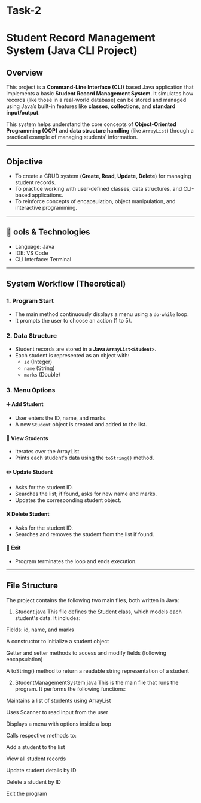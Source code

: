 # Task-2

# Student Record Management System (Java CLI Project)

##  Overview

This project is a **Command-Line Interface (CLI)** based Java application that implements a basic **Student Record Management System**. It simulates how records (like those in a real-world database) can be stored and managed using Java’s built-in features like **classes**, **collections**, and **standard input/output**.

This system helps understand the core concepts of **Object-Oriented Programming (OOP)** and **data structure handling** (like `ArrayList`) through a practical example of managing students' information.

---

## Objective

- To create a CRUD system (**Create, Read, Update, Delete**) for managing student records.
- To practice working with user-defined classes, data structures, and CLI-based applications.
- To reinforce concepts of encapsulation, object manipulation, and interactive programming.

---



## 🧰 ools & Technologies

- Language: Java
- IDE: VS Code
- CLI Interface: Terminal

---

##  System Workflow (Theoretical)

### 1. Program Start
- The main method continuously displays a menu using a `do-while` loop.
- It prompts the user to choose an action (1 to 5).

### 2. Data Structure
- Student records are stored in a **Java `ArrayList<Student>`**.
- Each student is represented as an object with:
  - `id` (Integer)
  - `name` (String)
  - `marks` (Double)

### 3. Menu Options

#### ➕ Add Student
- User enters the ID, name, and marks.
- A new `Student` object is created and added to the list.

#### 📃 View Students
- Iterates over the ArrayList.
- Prints each student's data using the `toString()` method.

#### ✏️ Update Student
- Asks for the student ID.
- Searches the list; if found, asks for new name and marks.
- Updates the corresponding student object.

#### ❌ Delete Student
- Asks for the student ID.
- Searches and removes the student from the list if found.

#### 🚪 Exit
- Program terminates the loop and ends execution.

---

##  File Structure

The project contains the following two main files, both written in Java:

1. Student.java
This file defines the Student class, which models each student's data. It includes:

Fields: id, name, and marks

A constructor to initialize a student object

Getter and setter methods to access and modify fields (following encapsulation)

A toString() method to return a readable string representation of a student



2. StudentManagementSystem.java
This is the main file that runs the program. It performs the following functions:

Maintains a list of students using ArrayList<Student>

Uses Scanner to read input from the user

Displays a menu with options inside a loop

Calls respective methods to:

Add a student to the list

View all student records

Update student details by ID

Delete a student by ID

Exit the program
